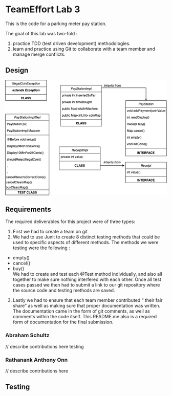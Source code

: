 # TeamEffort Lab 3
This is the code for a parking meter pay station.

The goal of this lab was two-fold :
1. practice TDD (test driven development) methodologies.
2. learn and practice using Git to collaborate with a team member and manage 
merge conflicts. 
## Design
![UML Diagram](https://github.com/3296Spring2020/paystation-02-onn-schultz-teameffort/raw/master/FlowDiagram.png)

## Requirements
The required deliverables for this project were of three types:
1. First we had to create a team on git
2. We had to use Junit to create 8 distinct testing methods that could be used to specific aspects of different methods.  The methods we were testing were the following :
- empty()
- cancel()
- buy() <br/>
We had to create and test each @Test method individually, and also all together to make sure nothing interfered with each other.
Once all test cases passed we then had to submit a link to our git repository where the source code and testing methods are saved.
3. Lastly we had to ensure that each team member contributed “ their fair share” as well as making sure that proper documentation was written. The documentation came in the form of git comments, as well as comments within the code itself.  This README.me also is a required form of documentation for the final submission. 

### Abraham Schultz
// describe contributions here
testing

### Rathanank Anthony Onn
// describe contributions here

## Testing

